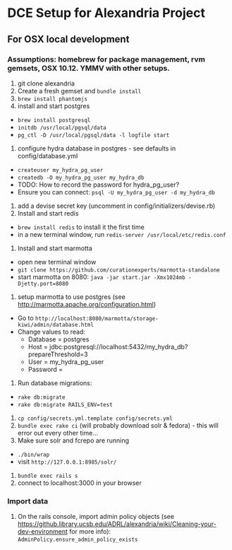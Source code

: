 # DCE Setup for Alexandria Project

## For OSX local development
### Assumptions: homebrew for package management, rvm gemsets, OSX 10.12. YMMV with other setups.

1. git clone alexandria
1. Create a fresh gemset and `bundle install`
1. `brew install phantomjs`
1. install and start postgres
  * `brew install postgresql`
  * `initdb /usr/local/pgsql/data`
  * `pg_ctl -D /usr/local/pgsql/data -l logfile start`
1. configure hydra database in postgres - see defaults in config/database.yml
  * `createuser my_hydra_pg_user`
  * `createdb -O my_hydra_pg_user my_hydra_db`
  * TODO: How to record the password for hydra_pg_user?
  * Ensure you can connect: `psql -U my_hydra_pg_user -d my_hydra_db`
1. add a devise secret key (uncomment in config/initializers/devise.rb)
1. Install and start redis
  * `brew install redis` to install it the first time
  * in a new terminal window, run `redis-server /usr/local/etc/redis.conf`
1. Install and start marmotta
  * open new terminal window
  * `git clone https://github.com/curationexperts/marmotta-standalone`
  * start marmotta on 8080: `java -jar start.jar -Xmx1024mb -Djetty.port=8080`
1. setup marmotta to use postgres (see http://marmotta.apache.org/configuration.html)
  * Go to `http://localhost:8080/marmotta/storage-kiwi/admin/database.html`
  * Change values to read:
    * Database = postgres
    * Host = jdbc:postgresql://localhost:5432/my_hydra_db?prepareThreshold=3
    * User = my_hydra_pg_user
    * Password =
1. Run database migrations:
  * `rake db:migrate`
  * `rake db:migrate RAILS_ENV=test`
1. `cp config/secrets.yml.template config/secrets.yml`
1. `bundle exec rake ci` (will probably download solr & fedora) - this will error out every other time…
1. Make sure solr and fcrepo are running
  * `./bin/wrap`
  * visit `http://127.0.0.1:8985/solr/`
1. `bundle exec rails s`
1. connect to localhost:3000 in your browser

### Import data

1. On the rails console, import admin policy objects (see https://github.library.ucsb.edu/ADRL/alexandria/wiki/Cleaning-your-dev-environment for more info): `AdminPolicy.ensure_admin_policy_exists`

